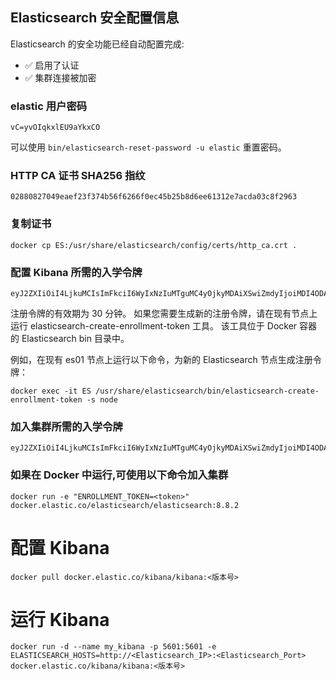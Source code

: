## Elasticsearch 安全配置信息

Elasticsearch 的安全功能已经自动配置完成:

- ✅ 启用了认证
- ✅ 集群连接被加密

### elastic 用户密码

`vC=yvOIqkxlEU9aYkxCO`

可以使用 `bin/elasticsearch-reset-password -u elastic` 重置密码。

### HTTP CA 证书 SHA256 指纹

`02880827049eaef23f374b56f6266f0ec45b25b8d6ee61312e7acda03c8f2963`

### 复制证书

`docker cp ES:/usr/share/elasticsearch/config/certs/http_ca.crt .`

### 配置 Kibana 所需的入学令牌

```
eyJ2ZXIiOiI4LjkuMCIsImFkciI6WyIxNzIuMTguMC4yOjkyMDAiXSwiZmdyIjoiMDI4ODA4MjcwNDllYWVmMjNmMzc0YjU2ZjYyNjZmMGVjNDViMjViOGQ2ZWU2MTMxMmU3YWNkYTAzYzhmMjk2MyIsImtleSI6IjI2Nkszb2tCb1hKR1JuMDZoV2VMOmlNZlU5YlZ2UUt5WVMyaGlLdE1IYncifQ==
```

注册令牌的有效期为 30 分钟。 如果您需要生成新的注册令牌，请在现有节点上运行 elasticsearch-create-enrollment-token 工具。 该工具位于 Docker 容器的 Elasticsearch bin 目录中。

例如，在现有 es01 节点上运行以下命令，为新的 Elasticsearch 节点生成注册令牌：

`docker exec -it ES /usr/share/elasticsearch/bin/elasticsearch-create-enrollment-token -s node`

### 加入集群所需的入学令牌

```
eyJ2ZXIiOiI4LjkuMCIsImFkciI6WyIxNzIuMTguMC4yOjkyMDAiXSwiZmdyIjoiMDI4ODA4MjcwNDllYWVmMjNmMzc0YjU2ZjYyNjZmMGVjNDViMjViOGQ2ZWU2MTMxMmU3YWNkYTAzYzhmMjk2MyIsImtleSI6IjNLNkszb2tCb1hKR1JuMDZoV2VMOndJRmJoNGJnVHdxVEYzTEVad0tnY3cifQ==
```

### 如果在 Docker 中运行,可使用以下命令加入集群

```
docker run -e "ENROLLMENT_TOKEN=<token>" docker.elastic.co/elasticsearch/elasticsearch:8.8.2
```

# 配置 Kibana

`docker pull docker.elastic.co/kibana/kibana:<版本号>`

# 运行 Kibana

`docker run -d --name my_kibana -p 5601:5601 -e ELASTICSEARCH_HOSTS=http://<Elasticsearch_IP>:<Elasticsearch_Port> docker.elastic.co/kibana/kibana:<版本号>`
